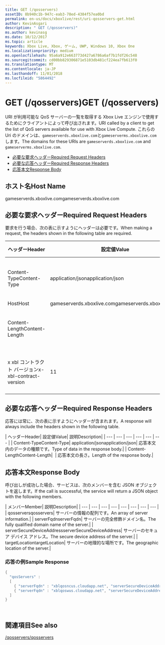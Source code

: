 ```yaml
---
title: GET (/qosservers)
assetID: 8b940c1b-947c-eab3-78ed-4384f57ea0bd
permalink: en-us/docs/xboxlive/rest/uri-qosservers-get.html
author: KevinAsgari
description: " GET (/qosservers)"
ms.author: kevinasg
ms.date: 10/12/2017
ms.topic: article
keywords: Xbox Live, Xbox, ゲーム, UWP, Windows 10, Xbox One
ms.localizationpriority: medium
ms.openlocfilehash: 95a6a912e663773d427a6786a6af7b1fdf26c548
ms.sourcegitcommit: cd00bb829306871e5103db481cf224ea7fb613f0
ms.translationtype: MT
ms.contentlocale: ja-JP
ms.lasthandoff: 11/01/2018
ms.locfileid: "5864492"
---
```

# <a name="get-qosservers"></a><span data-ttu-id="8d4a7-104">GET (/qosservers)</span><span class="sxs-lookup"><span data-stu-id="8d4a7-104">GET (/qosservers)</span></span>
<span data-ttu-id="8d4a7-105">URI が利用可能な QoS サーバーの一覧を取得する Xbox Live エンジンで使用するためにクライアントによって呼び出されます。</span><span class="sxs-lookup"><span data-stu-id="8d4a7-105">URI called by a client to get the list of QoS servers available for use with Xbox Live Compute.</span></span> <span data-ttu-id="8d4a7-106">これらの Uri のドメインは、`gameserverds.xboxlive.com`と`gameserverms.xboxlive.com`します。</span><span class="sxs-lookup"><span data-stu-id="8d4a7-106">The domains for these URIs are `gameserverds.xboxlive.com` and `gameserverms.xboxlive.com`.</span></span>
 
  * [<span data-ttu-id="8d4a7-107">必要な要求ヘッダー</span><span class="sxs-lookup"><span data-stu-id="8d4a7-107">Required Request Headers</span></span>](#ID4EBB)
  * [<span data-ttu-id="8d4a7-108">必要な応答ヘッダー</span><span class="sxs-lookup"><span data-stu-id="8d4a7-108">Required Response Headers</span></span>](#ID4EUC)
  * [<span data-ttu-id="8d4a7-109">応答本文</span><span class="sxs-lookup"><span data-stu-id="8d4a7-109">Response Body</span></span>](#ID4EVD)
 
<a id="ID5EG"></a>

 
## <a name="host-name"></a><span data-ttu-id="8d4a7-110">ホスト名</span><span class="sxs-lookup"><span data-stu-id="8d4a7-110">Host Name</span></span>

<span data-ttu-id="8d4a7-111">gameserverds.xboxlive.com</span><span class="sxs-lookup"><span data-stu-id="8d4a7-111">gameserverds.xboxlive.com</span></span>
 
<a id="ID4EBB"></a>

 
## <a name="required-request-headers"></a><span data-ttu-id="8d4a7-112">必要な要求ヘッダー</span><span class="sxs-lookup"><span data-stu-id="8d4a7-112">Required Request Headers</span></span>
 
<span data-ttu-id="8d4a7-113">要求を行う場合、次の表に示すようにヘッダーは必要です。</span><span class="sxs-lookup"><span data-stu-id="8d4a7-113">When making a request, the headers shown in the following table are required.</span></span>
 
| <span data-ttu-id="8d4a7-114">ヘッダー</span><span class="sxs-lookup"><span data-stu-id="8d4a7-114">Header</span></span>| <span data-ttu-id="8d4a7-115">設定値</span><span class="sxs-lookup"><span data-stu-id="8d4a7-115">Value</span></span>| <span data-ttu-id="8d4a7-116">説明</span><span class="sxs-lookup"><span data-stu-id="8d4a7-116">Description</span></span>| 
| --- | --- | --- | 
| <span data-ttu-id="8d4a7-117">Content-Type</span><span class="sxs-lookup"><span data-stu-id="8d4a7-117">Content-Type</span></span>| <span data-ttu-id="8d4a7-118">application/json</span><span class="sxs-lookup"><span data-stu-id="8d4a7-118">application/json</span></span>| <span data-ttu-id="8d4a7-119">送信されたデータの種類です。</span><span class="sxs-lookup"><span data-stu-id="8d4a7-119">Type of data being submitted.</span></span>| 
| <span data-ttu-id="8d4a7-120">Host</span><span class="sxs-lookup"><span data-stu-id="8d4a7-120">Host</span></span>| <span data-ttu-id="8d4a7-121">gameserverds.xboxlive.com</span><span class="sxs-lookup"><span data-stu-id="8d4a7-121">gameserverds.xboxlive.com</span></span>|  | 
| <span data-ttu-id="8d4a7-122">Content-Length</span><span class="sxs-lookup"><span data-stu-id="8d4a7-122">Content-Length</span></span>|  | <span data-ttu-id="8d4a7-123">要求のオブジェクトの長さ。</span><span class="sxs-lookup"><span data-stu-id="8d4a7-123">Length of the request object.</span></span>| 
| <span data-ttu-id="8d4a7-124">x xbl コントラクト バージョン</span><span class="sxs-lookup"><span data-stu-id="8d4a7-124">x-xbl-contract-version</span></span>| <span data-ttu-id="8d4a7-125">1</span><span class="sxs-lookup"><span data-stu-id="8d4a7-125">1</span></span>| <span data-ttu-id="8d4a7-126">API コントラクト バージョンです。</span><span class="sxs-lookup"><span data-stu-id="8d4a7-126">API contract version.</span></span>| 
  
<a id="ID4EUC"></a>

 
## <a name="required-response-headers"></a><span data-ttu-id="8d4a7-127">必要な応答ヘッダー</span><span class="sxs-lookup"><span data-stu-id="8d4a7-127">Required Response Headers</span></span>
 
<span data-ttu-id="8d4a7-128">応答には常に、次の表に示すようにヘッダーが含まれます。</span><span class="sxs-lookup"><span data-stu-id="8d4a7-128">A response will always include the headers shown in the following table.</span></span>
 
| <span data-ttu-id="8d4a7-129">ヘッダー</span><span class="sxs-lookup"><span data-stu-id="8d4a7-129">Header</span></span>| <span data-ttu-id="8d4a7-130">設定値</span><span class="sxs-lookup"><span data-stu-id="8d4a7-130">Value</span></span>| <span data-ttu-id="8d4a7-131">説明</span><span class="sxs-lookup"><span data-stu-id="8d4a7-131">Description</span></span>| 
| --- | --- | --- | --- | --- | --- | 
| <span data-ttu-id="8d4a7-132">Content-Type</span><span class="sxs-lookup"><span data-stu-id="8d4a7-132">Content-Type</span></span>| <span data-ttu-id="8d4a7-133">application/json</span><span class="sxs-lookup"><span data-stu-id="8d4a7-133">application/json</span></span>| <span data-ttu-id="8d4a7-134">応答本文内のデータの種類です。</span><span class="sxs-lookup"><span data-stu-id="8d4a7-134">Type of data in the response body.</span></span>| 
| <span data-ttu-id="8d4a7-135">Content-Length</span><span class="sxs-lookup"><span data-stu-id="8d4a7-135">Content-Length</span></span>|  | <span data-ttu-id="8d4a7-136">応答本文の長さ。</span><span class="sxs-lookup"><span data-stu-id="8d4a7-136">Length of the response body.</span></span>| 
  
<a id="ID4EVD"></a>

 
## <a name="response-body"></a><span data-ttu-id="8d4a7-137">応答本文</span><span class="sxs-lookup"><span data-stu-id="8d4a7-137">Response Body</span></span>
 
<span data-ttu-id="8d4a7-138">呼び出しが成功した場合、サービスは、次のメンバーを含む JSON オブジェクトを返します。</span><span class="sxs-lookup"><span data-stu-id="8d4a7-138">If the call is successful, the service will return a JSON object with the following members.</span></span>
 
| <span data-ttu-id="8d4a7-139">メンバー</span><span class="sxs-lookup"><span data-stu-id="8d4a7-139">Member</span></span>| <span data-ttu-id="8d4a7-140">説明</span><span class="sxs-lookup"><span data-stu-id="8d4a7-140">Description</span></span>| 
| --- | --- | --- | --- | --- | --- | --- | --- | 
| <span data-ttu-id="8d4a7-141">qosservers</span><span class="sxs-lookup"><span data-stu-id="8d4a7-141">qosservers</span></span>| <span data-ttu-id="8d4a7-142">サーバーの情報の配列です。</span><span class="sxs-lookup"><span data-stu-id="8d4a7-142">An array of server information.</span></span>| 
| <span data-ttu-id="8d4a7-143">serverFqdn</span><span class="sxs-lookup"><span data-stu-id="8d4a7-143">serverFqdn</span></span>| <span data-ttu-id="8d4a7-144">サーバーの完全修飾ドメイン名。</span><span class="sxs-lookup"><span data-stu-id="8d4a7-144">The fully qualified domain name of the server.</span></span>| 
| <span data-ttu-id="8d4a7-145">serverSecureDeviceAddress</span><span class="sxs-lookup"><span data-stu-id="8d4a7-145">serverSecureDeviceAddress</span></span>| <span data-ttu-id="8d4a7-146">サーバーのセキュア デバイス アドレス。</span><span class="sxs-lookup"><span data-stu-id="8d4a7-146">The secure device address of the server.</span></span>| 
| <span data-ttu-id="8d4a7-147">targetLocation</span><span class="sxs-lookup"><span data-stu-id="8d4a7-147">targetLocation</span></span>| <span data-ttu-id="8d4a7-148">サーバーの地理的な場所です。</span><span class="sxs-lookup"><span data-stu-id="8d4a7-148">The geographic location of the server.</span></span>| 
 
<a id="ID4EUE"></a>

 
### <a name="sample-response"></a><span data-ttu-id="8d4a7-149">応答の例</span><span class="sxs-lookup"><span data-stu-id="8d4a7-149">Sample Response</span></span>
 

```cpp
{ 
  "qosServers" : 
  [ 
    { "serverFqdn" : "xblqosncus.cloudapp.net", "serverSecureDeviceAddress" : "&lt;base-64 encoded blob>", "targetLocation" : "North Central US" },
    { "serverFqdn" : "xblqoswus.cloudapp.net", "serverSecureDeviceAddress" : "&lt;base-64 encoded blob>", "targetLocation" : "West US" },
  ]
}

      
```

   
<a id="ID4EBF"></a>

 
## <a name="see-also"></a><span data-ttu-id="8d4a7-150">関連項目</span><span class="sxs-lookup"><span data-stu-id="8d4a7-150">See also</span></span>
 [<span data-ttu-id="8d4a7-151">/qosservers</span><span class="sxs-lookup"><span data-stu-id="8d4a7-151">/qosservers</span></span>](uri-qosservers.md)

  